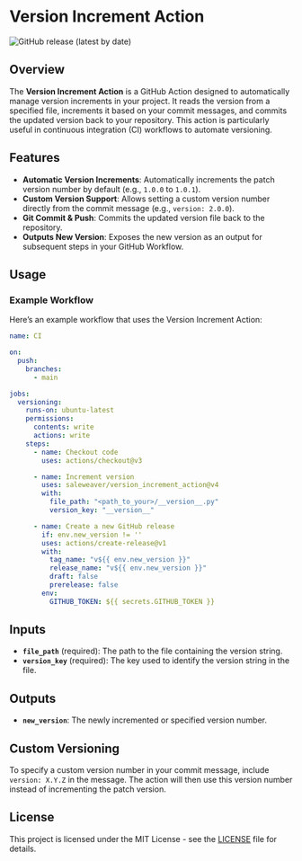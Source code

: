 # Version Increment Action

![GitHub release (latest by date)](https://img.shields.io/github/v/release/saleweaver/version_increment_action)

## Overview

The **Version Increment Action** is a GitHub Action designed to automatically manage version increments in your project. It reads the version from a specified file, increments it based on your commit messages, and commits the updated version back to your repository. This action is particularly useful in continuous integration (CI) workflows to automate versioning.

## Features

- **Automatic Version Increments**: Automatically increments the patch version number by default (e.g., `1.0.0` to `1.0.1`).
- **Custom Version Support**: Allows setting a custom version number directly from the commit message (e.g., `version: 2.0.0`).
- **Git Commit & Push**: Commits the updated version file back to the repository.
- **Outputs New Version**: Exposes the new version as an output for subsequent steps in your GitHub Workflow.

## Usage

### Example Workflow

Here’s an example workflow that uses the Version Increment Action:

```yaml
name: CI

on:
  push:
    branches:
      - main

jobs:
  versioning:
    runs-on: ubuntu-latest
    permissions:
      contents: write
      actions: write 
    steps:
      - name: Checkout code
        uses: actions/checkout@v3

      - name: Increment version
        uses: saleweaver/version_increment_action@v4
        with:
          file_path: "<path_to_your>/__version__.py"
          version_key: "__version__"

      - name: Create a new GitHub release
        if: env.new_version != ''
        uses: actions/create-release@v1
        with:
          tag_name: "v${{ env.new_version }}"
          release_name: "v${{ env.new_version }}"
          draft: false
          prerelease: false
        env:
          GITHUB_TOKEN: ${{ secrets.GITHUB_TOKEN }}
```


## Inputs

- **`file_path`** (required): The path to the file containing the version string.
- **`version_key`** (required): The key used to identify the version string in the file.

## Outputs

- **`new_version`**: The newly incremented or specified version number.

## Custom Versioning

To specify a custom version number in your commit message, include `version: X.Y.Z` in the message. The action will then use this version number instead of incrementing the patch version.

## License

This project is licensed under the MIT License - see the [LICENSE](LICENSE) file for details.